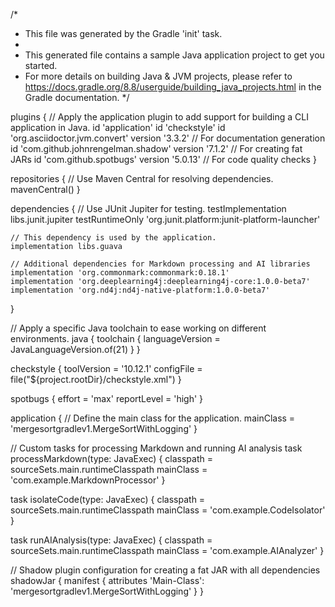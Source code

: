/*
 * This file was generated by the Gradle 'init' task.
 *
 * This generated file contains a sample Java application project to get you started.
 * For more details on building Java & JVM projects, please refer to https://docs.gradle.org/8.8/userguide/building_java_projects.html in the Gradle documentation.
 */

plugins {
    // Apply the application plugin to add support for building a CLI application in Java.
    id 'application'
    id 'checkstyle'
    id 'org.asciidoctor.jvm.convert' version '3.3.2' // For documentation generation
    id 'com.github.johnrengelman.shadow' version '7.1.2' // For creating fat JARs
    id 'com.github.spotbugs' version '5.0.13' // For code quality checks
}

repositories {
    // Use Maven Central for resolving dependencies.
    mavenCentral()
}

dependencies {
    // Use JUnit Jupiter for testing.
    testImplementation libs.junit.jupiter
    testRuntimeOnly 'org.junit.platform:junit-platform-launcher'

    // This dependency is used by the application.
    implementation libs.guava

    // Additional dependencies for Markdown processing and AI libraries
    implementation 'org.commonmark:commonmark:0.18.1'
    implementation 'org.deeplearning4j:deeplearning4j-core:1.0.0-beta7'
    implementation 'org.nd4j:nd4j-native-platform:1.0.0-beta7'
}

// Apply a specific Java toolchain to ease working on different environments.
java {
    toolchain {
        languageVersion = JavaLanguageVersion.of(21)
    }
}

checkstyle {
    toolVersion = '10.12.1'
    configFile = file("${project.rootDir}/checkstyle.xml")
}

spotbugs {
    effort = 'max'
    reportLevel = 'high'
}

application {
    // Define the main class for the application.
    mainClass = 'mergesortgradlev1.MergeSortWithLogging'
}

// Custom tasks for processing Markdown and running AI analysis
task processMarkdown(type: JavaExec) {
    classpath = sourceSets.main.runtimeClasspath
    mainClass = 'com.example.MarkdownProcessor'
}

task isolateCode(type: JavaExec) {
    classpath = sourceSets.main.runtimeClasspath
    mainClass = 'com.example.CodeIsolator'
}

task runAIAnalysis(type: JavaExec) {
    classpath = sourceSets.main.runtimeClasspath
    mainClass = 'com.example.AIAnalyzer'
}

// Shadow plugin configuration for creating a fat JAR with all dependencies
shadowJar {
    manifest {
        attributes 'Main-Class': 'mergesortgradlev1.MergeSortWithLogging'
    }
}


